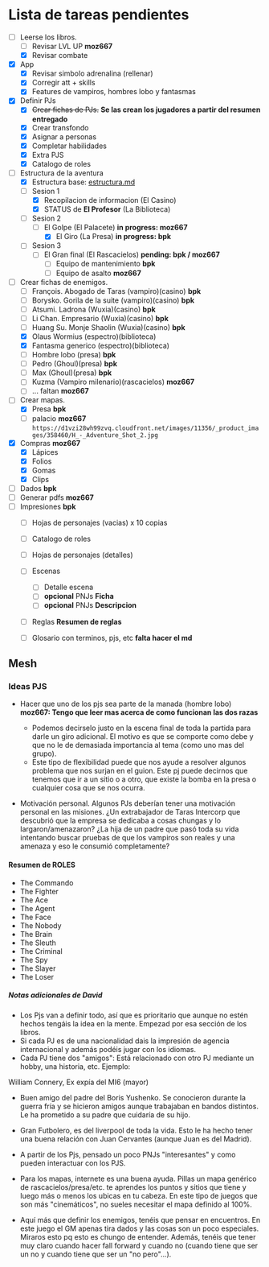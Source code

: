 # Lista de tareas pendientes

- [ ] Leerse los libros.
    - [ ] Revisar LVL UP **moz667**
    - [X] Revisar combate
- [X] App
    - [X] Revisar simbolo adrenalina (rellenar)
    - [X] Corregir att + skills
    - [X] Features de vampiros, hombres lobo y fantasmas
- [X] Definir PJs
    - [X] ~~Crear fichas de PJs.~~ **Se las crean los jugadores a partir del resumen entregado**
    - [X] Crear transfondo
    - [X] Asignar a personas
    - [X] Completar habilidades
    - [X] Extra PJS
    - [X] Catalogo de roles
- [ ] Estructura de la aventura
    - [X] Estructura base: [estructura.md](./estructura.md)
    - [ ] Sesion 1
        - [X] Recopilacion de informacion (El Casino)
        - [X] STATUS de **El Profesor** (La Biblioteca)
    - [ ] Sesion 2
        - [ ] El Golpe (El Palacete) **in progress: moz667**
            - [X] El Giro (La Presa) **in progress: bpk**
    - [ ] Sesion 3
        - [ ] El Gran final (El Rascacielos)  **pending: bpk / moz667**
            - [ ] Equipo de mantenimiento **bpk**
            - [ ] Equipo de asalto **moz667**
- [ ] Crear fichas de enemigos.
    - [ ] François. Abogado de Taras (vampiro)(casino) **bpk**
    - [ ] Borysko. Gorila de la suite (vampiro)(casino) **bpk**
    - [ ] Atsumi. Ladrona (Wuxia)(casino) **bpk**
    - [ ] Li Chan. Empresario (Wuxia)(casino) **bpk**
    - [ ] Huang Su. Monje Shaolin (Wuxia)(casino) **bpk**
    - [X] Olaus Wormius (espectro)(biblioteca)
    - [X] Fantasma generico (espectro)(biblioteca)
    - [ ] Hombre lobo (presa) **bpk**
    - [ ] Pedro (Ghoul)(presa) **bpk**
    - [ ] Max (Ghoul)(presa) **bpk**
    - [ ] Kuzma (Vampiro milenario)(rascacielos) **moz667**
    - [ ] ... faltan **moz667**
- [ ] Crear mapas.
    - [X] Presa  **bpk**
    - [ ] palacio **moz667** `https://d1vzi28wh99zvq.cloudfront.net/images/11356/_product_images/358460/H_-_Adventure_Shot_2.jpg`
- [X] Compras **moz667**
    - [X] Lápices
    - [X] Folios
    - [X] Gomas
    - [X] Clips
- [ ] Dados **bpk**
- [ ] Generar pdfs **moz667**
- [ ] Impresiones **bpk**
    - [ ] Hojas de personajes (vacias) x 10 copias
    - [ ] Catalogo de roles
    - [ ] Hojas de personajes (detalles)
    - [ ] Escenas
        - [ ] Detalle escena
        - [ ] **opcional** PNJs **Ficha**
        - [ ] **opcional** PNJs **Descripcion**
    - [ ] Reglas **Resumen de reglas**
    - [ ] Glosario con terminos, pjs, etc **falta hacer el md**


## Mesh

### Ideas PJS
* Hacer que uno de los pjs sea parte de la manada (hombre lobo) **moz667: Tengo que leer mas acerca de como funcionan las dos razas**
    * Podemos decirselo justo en la escena final de toda la partida para darle un giro adicional. El motivo es que se comporte como debe y que no le de demasiada importancia al tema (como uno mas del grupo).
    * Este tipo de flexibilidad puede que nos ayude a resolver algunos problema que nos surjan en el guion. Este pj puede decirnos que tenemos que ir a un sitio o a otro, que existe la bomba en la presa o cualquier cosa que se nos ocurra.

* Motivación personal. Algunos PJs deberían tener una motivación personal en las misiones. ¿Un extrabajador de Taras Intercorp que descubrió que la empresa se
dedicaba a cosas chungas y lo largaron/amenazaron? ¿La hija de un padre que pasó toda su vida intentando buscar pruebas de que los vampiros son reales y una amenaza
y eso le consumió completamente?

#### Resumen de ROLES
* The Commando
* The Fighter
* The Ace
* The Agent
* The Face
* The Nobody
* The Brain
* The Sleuth
* The Criminal
* The Spy
* The Slayer
* The Loser

##### Notas adicionales de David
- Los Pjs van a definir todo, así que es prioritario que aunque no estén hechos tengáis la idea en la mente. Empezad por esa sección de los libros.
- Si cada PJ es de una nacionalidad dais la impresión de agencia internacional y además podéis jugar con los idiomas.
- Cada PJ tiene dos "amigos": Está relacionado con otro PJ mediante un hobby, una historia, etc. Ejemplo:

William Connery, Ex expía del MI6 (mayor)
 - Buen amigo del padre del Boris Yushenko. Se conocieron durante la guerra fría y se hicieron amigos aunque trabajaban en bandos distintos. Le ha prometido a su padre que cuidaría de su hijo.
 - Gran Futbolero, es del liverpool de toda la vida. Esto le ha hecho tener una buena relación con Juan Cervantes (aunque Juan es del Madrid).

- A partir de los Pjs, pensado un poco PNJs "interesantes" y como pueden interactuar con los PJS.
- Para los mapas, internete es una buena ayuda. Pillas un mapa genérico de rascacielos/presa/etc. te aprendes los puntos y sitios que tiene y luego más o menos los ubicas en tu cabeza. En este tipo de juegos que son más "cinemáticos", no sueles necesitar el mapa definido al 100%. 

- Aquí más que definir los enemigos, tenéis que pensar en encuentros. En este juego el GM apenas tira dados y las cosas son un poco especiales. Miraros esto pq esto es chungo de entender. Además, tenéis que tener muy claro cuando hacer fall forward y cuando no (cuando tiene que ser un no y cuando tiene que ser un "no pero"...).
